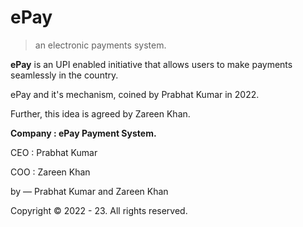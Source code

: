 # ePay
> an electronic payments system.

<b>ePay</b> is an UPI enabled initiative that allows users to make payments seamlessly in the country.

ePay and it's mechanism, coined by Prabhat Kumar in 2022.

Further, this idea is agreed by Zareen Khan.

<b>Company : ePay Payment System.</b>

CEO : Prabhat Kumar

COO : Zareen Khan

by — Prabhat Kumar and Zareen Khan

Copyright © 2022 - 23. All rights reserved.
